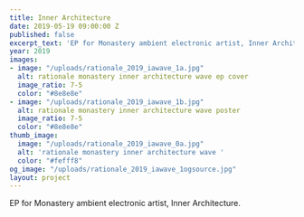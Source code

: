 ```yaml
---
title: Inner Architecture
date: 2019-05-19 09:00:00 Z
published: false
excerpt_text: 'EP for Monastery ambient electronic artist, Inner Architecture. '
year: 2019
images:
- image: "/uploads/rationale_2019_iawave_1a.jpg"
  alt: rationale monastery inner architecture wave ep cover
  image_ratio: 7-5
  color: "#8e8e8e"
- image: "/uploads/rationale_2019_iawave_1b.jpg"
  alt: rationale monastery inner architecture wave poster
  image_ratio: 7-5
  color: "#8e8e8e"
thumb_image:
  image: "/uploads/rationale_2019_iawave_0a.jpg"
  alt: 'rationale monastery inner architecture wave '
  color: "#fefff8"
og_image: "/uploads/rationale_2019_iawave_1ogsource.jpg"
layout: project
---
```


EP for Monastery ambient electronic artist, Inner Architecture. 